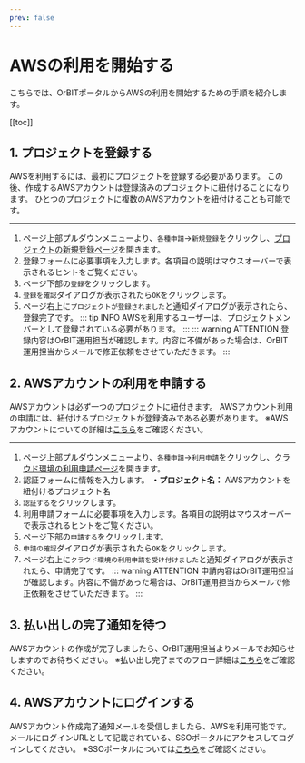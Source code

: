 ```yaml
---
prev: false
---
```


# AWSの利用を開始する
こちらでは、OrBITポータルからAWSの利用を開始するための手順を紹介します。

[[toc]]

## 1. プロジェクトを登録する
AWSを利用するには、最初にプロジェクトを登録する必要があります。
この後、作成するAWSアカウントは登録済みのプロジェクトに紐付けることになります。
ひとつのプロジェクトに複数のAWSアカウントを紐付けることも可能です。

---
1. ページ上部プルダウンメニューより、`各種申請`→`新規登録`をクリックし、[プロジェクトの新規登録ページ](/request/create-project.html)を開きます。
2. 登録フォームに必要事項を入力します。各項目の説明はマウスオーバーで表示されるヒントをご覧ください。
3. ページ下部の`登録`をクリックします。
4. `登録を確認`ダイアログが表示されたら`OK`をクリックします。
5. ページ右上に`プロジェクトが登録されました`と通知ダイアログが表示されたら、登録完了です。
::: tip INFO
AWSを利用するユーザーは、プロジェクトメンバーとして登録されている必要があります。
:::
::: warning ATTENTION
登録内容はOrBIT運用担当が確認します。内容に不備があった場合は、OrBIT運用担当からメールで修正依頼をさせていただきます。
:::

## 2. AWSアカウントの利用を申請する
AWSアカウントは必ず一つのプロジェクトに紐付きます。
AWSアカウント利用の申請には、紐付けるプロジェクトが登録済みである必要があります。
※AWSアカウントについての詳細は[こちら](/guide/aws/service/account-management.html#awsアカウント管理サービス)をご確認ください。

---
1. ページ上部プルダウンメニューより、`各種申請`→`利用申請`をクリックし、[クラウド環境の利用申請ページ](/request/create-account.html)を開きます。
2. 認証フォームに情報を入力します。
  **・プロジェクト名：** AWSアカウントを紐付けるプロジェクト名
3. `認証する`をクリックします。
4. 利用申請フォームに必要事項を入力します。各項目の説明はマウスオーバーで表示されるヒントをご覧ください。
5. ページ下部の`申請する`をクリックします。
6. `申請の確認`ダイアログが表示されたら`OK`をクリックします。
7. ページ右上に`クラウド環境の利用申請を受け付けました`と通知ダイアログが表示されたら、申請完了です。
::: warning ATTENTION
申請内容はOrBIT運用担当が確認します。内容に不備があった場合は、OrBIT運用担当からメールで修正依頼をさせていただきます。
:::

## 3. 払い出しの完了通知を待つ
AWSアカウントの作成が完了しましたら、OrBIT運用担当よりメールでお知らせしますのでお待ちください。
※払い出し完了までのフロー詳細は[こちら](/guide/aws/service/account-management.html#払い出しのフロー)をご確認ください。
## 4. AWSアカウントにログインする
AWSアカウント作成完了通知メールを受信しましたら、AWSを利用可能です。
メールにログインURLとして記載されている、SSOポータルにアクセスしてログインしてください。
※SSOポータルについては[こちら](guide/aws/service/id-management.html#ssoポータル)をご確認ください。


<Footer />